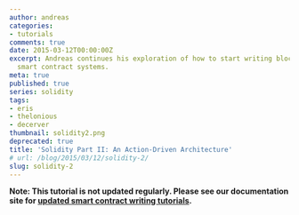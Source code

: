 ```yaml
---
author: andreas
categories:
- tutorials
comments: true
date: 2015-03-12T00:00:00Z
excerpt: Andreas continues his exploration of how to start writing blockchain-based
  smart contract systems.
meta: true
published: true
series: solidity
tags:
- eris
- thelonious
- decerver
thumbnail: solidity2.png
deprecated: true
title: 'Solidity Part II: An Action-Driven Architecture'
# url: /blog/2015/03/12/solidity-2/
slug: solidity-2
---
```


**Note: This tutorial is not updated regularly. Please see our documentation site for [updated smart contract writing tutorials](/docs/solidity/).**

